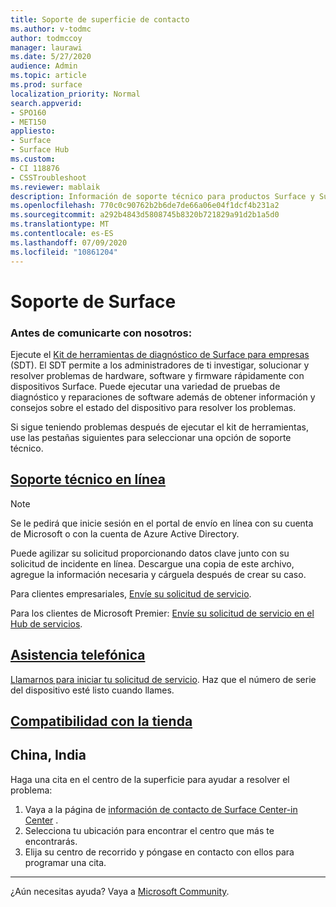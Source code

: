 ```yaml
---
title: Soporte de superficie de contacto
ms.author: v-todmc
author: todmccoy
manager: laurawi
ms.date: 5/27/2020
audience: Admin
ms.topic: article
ms.prod: surface
localization_priority: Normal
search.appverid:
- SPO160
- MET150
appliesto:
- Surface
- Surface Hub
ms.custom:
- CI 118876
- CSSTroubleshoot
ms.reviewer: mablaik
description: Información de soporte técnico para productos Surface y Surface Hub de Microsoft.
ms.openlocfilehash: 770c0c90762b2b6de7de66a06e04f1dcf4b231a2
ms.sourcegitcommit: a292b4843d5808745b8320b721829a91d2b1a5d0
ms.translationtype: MT
ms.contentlocale: es-ES
ms.lasthandoff: 07/09/2020
ms.locfileid: "10861204"
---
```

# Soporte de Surface

### Antes de comunicarte con nosotros:  

Ejecute el [Kit de herramientas de diagnóstico de Surface para empresas](https://docs.microsoft.com/surface/surface-diagnostic-toolkit-business) (SDT). El SDT permite a los administradores de ti investigar, solucionar y resolver problemas de hardware, software y firmware rápidamente con dispositivos Surface. Puede ejecutar una variedad de pruebas de diagnóstico y reparaciones de software además de obtener información y consejos sobre el estado del dispositivo para resolver los problemas. 

Si sigue teniendo problemas después de ejecutar el kit de herramientas, use las pestañas siguientes para seleccionar una opción de soporte técnico.

## [Soporte técnico en línea](#tab/online)

> [!NOTE]
> Se le pedirá que inicie sesión en el portal de envío en línea con su cuenta de Microsoft o con la cuenta de Azure Active Directory.  

Puede agilizar su solicitud proporcionando datos clave junto con su solicitud de incidente en línea. Descargue una copia de este archivo, agregue la información necesaria y cárguela después de crear su caso. 

Para clientes empresariales, [Envíe su solicitud de servicio](https://support.microsoft.com/supportforbusiness/productselection?sapid=d383b26c-f150-6220-8f1b-e8aa325d9727). 

Para los clientes de Microsoft Premier: [Envíe su solicitud de servicio en el Hub de servicios](https://serviceshub.microsoft.com/support/contactsupport). 

 
## [Asistencia telefónica](#tab/phone)

[Llamarnos para iniciar tu solicitud de servicio](https://support.microsoft.com/help/4051701/global-customer-service-phone-numbers). Haz que el número de serie del dispositivo esté listo cuando llames. 

## [Compatibilidad con la tienda](#tab/instore)

## China, India

Haga una cita en el centro de la superficie para ayudar a resolver el problema:

1. Vaya a la página de [información de contacto de Surface Center-in Center](https://support.microsoft.com/help/4498593/find-surface-walk-in-center-contact-information) . 
2. Selecciona tu ubicación para encontrar el centro que más te encontrarás.  
3. Elija su centro de recorrido y póngase en contacto con ellos para programar una cita.


---

¿Aún necesitas ayuda? Vaya a [Microsoft Community](https://answers.microsoft.com/).
